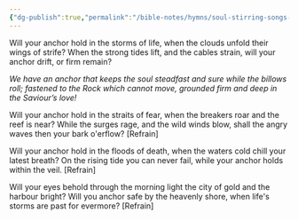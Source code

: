 ```yaml
---
{"dg-publish":true,"permalink":"/bible-notes/hymns/soul-stirring-songs-and-hymns/we-have-an-anchor/","title":"We Have an Anchor","created":"","updated":""}
---
```



Will your anchor hold in the storms of life,
when the clouds unfold their wings of strife?
When the strong tides lift, and the cables strain,
will your anchor drift, or firm remain?

*We have an anchor that keeps the soul
steadfast and sure while the billows roll;
fastened to the Rock which cannot move,
grounded firm and deep in the Saviour’s love!*

Will your anchor hold in the straits of fear,
when the breakers roar and the reef is near?
While the surges rage, and the wild winds blow,
shall the angry waves then your bark o'erflow? [Refrain]

Will your anchor hold in the floods of death,
when the waters cold chill your latest breath?
On the rising tide you can never fail,
while your anchor holds within the veil. [Refrain]

Will your eyes behold through the morning light
the city of gold and the harbour bright?
Will you anchor safe by the heavenly shore,
when life's storms are past for evermore? [Refrain]